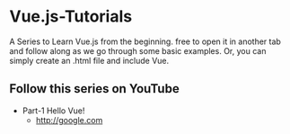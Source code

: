 # Vue.js-Tutorials
A Series to Learn Vue.js from the beginning. free to open it in another tab and follow along as we go through some basic examples. Or, you can simply create an .html file and include Vue.

## Follow this series on YouTube

* Part-1 Hello Vue!
   * http://google.com
